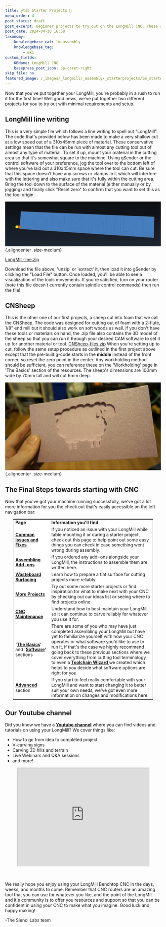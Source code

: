 ```yaml
---
title: ytsb Starter Projects 🧱
menu_order: 4
post_status: draft
post_excerpt: Beginner projects to try out on the LongMill CNC. These simple test cuts will allow you to gauge if every is working properly after assembling your machine.
post_date: 2024-04-30 16:58
taxonomy:
    knowledgebase_cat: lm-assembly
    knowledgebase_tag:
        - mk1
custom_fields:
    KBName: LongMill CNC
    basepress_post_icon: bp-caret-right
skip_file: no
featured_image: /_images/_longmill/_assembly/_starterprojects/lm_starterp_p1.png
---
```

<p>Now that you've put together your LongMill, you're probably in a rush to run it for the first time! Well good news, we've put together two different projects for you to try out with minimal requirements and setup.</p>

<h2>LongMill line writing</h2>

<p>This is a very simple file which follows a line writing to spell out "LongMill". The code that's provided below has been made to make a very shallow cut at a low speed out of a 310x45mm piece of material. These conservative settings mean that the file can be run with almost any cutting tool out of almost any type of material. To set it up, mount your material in the cutting area so that it's somewhat square to the machine. Using gSender or the control software of your preference, jog the tool over to the bottom left of where you've laid out a 310x45mm space where the tool can cut. Be sure that this space doesn't have any screws or clamps in it which will interfere with the lettering and also make sure that it's fully within the cutting area. Bring the tool down to the surface of the material (either manually or by jogging) and finally click "Reset zero" to confirm that you want to set this as the tool origin.</p>

![](/_images/_longmill/_assembly/_starterprojects/lm_starterp_p1.png "Tool (yellow) in the bottom left-hand corner (visualized using CAMotics)"){.aligncenter .size-medium}

<p><a href="https://resources.sienci.com/wp-content/uploads/2021/05/LongMill-line1.zip">LongMill-line.zip</a>

Download the file above, 'unzip' or 'extract' it, then load it into gSender by clicking the "Load File" button. Once loaded, you'll be able to see a visualization of the tools movements. If you're satisfied, turn on your router (note this file doesn't currently contain spindle control commands) then run the file!</p>

<h2>CNSheep</h2>

<p>This is the other one of our first projects, a sheep cut into foam that we call the CNSheep. The code was designed for cutting out of foam with a 2-flute, 1/8" end mill but it should also work on soft woods as well. If you don't have these tools or materials on hand, the .zip file also contains the 3D model of the sheep so that you can run it through your desired CAM software to set it up for another material or tool. <a href="https://resources.sienci.com/wp-content/uploads/2021/05/CNSheep-files3-1.zip">CNSheep-files.zip</a> When you're setting up to cut, follow the same setup procedure as outlined in the first project above except that the pre-built g-code starts in the <strong>middle</strong> instead of the front corner, so reset the zero point in the center. Any workholding method should be sufficient, you can reference these on the 'Workholding' page in 'The Basics' section of the resources. The sheep's dimensions are 100mm wide by 70mm tall and will cut 6mm deep.

![](/_images/_longmill/_assembly/_starterprojects/lm_starterp_p2.jpg
"If all goes well, your final product should end up looking something like this!"){.aligncenter .size-medium}

<h2>The Final Steps towards starting with CNC</h2>

<p>Now that you've got your machine running successfully, we've got a lot more information for you the check out that's easily accessible on the left navigation bar:</p>
<!-- wp:table -->
<table class="wp-table" style="width: 90%; margin-left: auto; margin-right: auto; border: 1px solid black; text-align: left; border-collapse: collapse; line-height: 1.2em; background: white; word-break: initial;">
<tbody>
<tr>
<td><strong>Page</strong></td>
<td><strong>Information you'll find </strong></td>
</tr>
<tr>
<td><a href="https://resources.sienci.com/view/lm-troubleshooting/"><strong>Common Issues and Fixes</strong></a></td>
<td>If you noticed an issue with your LongMill while table mounting it or during a starter project, check out this page to help point out some easy things you can check in case something went wrong during assembly.</td>
</tr>
<tr>
<td><a href="https://resources.sienci.com/view/assembling-add-ons/"><strong>Assembling Add-ons</strong></a></td>
<td>If you ordered any add-ons alongside your LongMill, the instructions to assemble them are written here.</td>
</tr>
<tr>
<td><strong><a href="https://resources.sienci.com/view/lm-surfacing-the-wasteboard/">Wasteboard Surfacing</a> </strong></td>
<td>Learn how to prepare a flat surface for cutting projects more reliably.</td>
</tr>
<tr>
<td><a href="https://resources.sienci.com/view/lm-more-projects/"><strong>More Projects </strong></a></td>
<td>Try out some more starter projects or find inspiration for what to make next with your CNC by checking out our ideas list or seeing where to find projects online.</td>
</tr>
<tr>
<td><a href="https://resources.sienci.com/view/lm-maintenance/"><strong>CNC Maintenance</strong></a></td>
<td>Understand how to best maintain your LongMill so it can continue to carve reliably for whatever you use it for.</td>
</tr>
<tr>
<td><strong>'<a href="https://resources.sienci.com/view/lm-the-basics/">The Basics</a>'</strong> and <strong>'<a href="https://resources.sienci.com/view/lm-software/">Software</a>'</strong> sections</td>
<td>There are some of you who may have just completed assembling your LongMill but have yet to familiarize yourself with how your CNC operates or what software you'd like to use to run it, if that's the case we highly recommend going back to these previous sections where we cover everything from cutting tool terminology to even a <a href="https://resources.sienci.com/view/lm-choosing-software/#toolchain-wizard"><strong>Toolchain Wizard</strong> </a>we created which helps to you decide what software options are right for you.</td>
</tr>
<tr>
<td><a href="https://resources.sienci.com/view/lm-advanced/"><strong>Advanced</strong></a> section</td>
<td>If you start to feel really comfortable with your LongMill and want to start changing it to better suit your own needs, we've got even more information on changes and modifications here.</td>
</tr>
</tbody>
</table>

<h2>Our Youtube channel</h2>

<p>Did you know we have a <strong><a href="https://www.youtube.com/channel/UCS4SdQ0sqFhvjitLjh4EsGQ?">Youtube channel</a></strong> where you can find videos and tutorials on using your LongMill? We cover things like:</p>

<ul>
<li>How to go from idea to completed project</li>
<li>V-carving signs</li>
<li>Carving 3D hills and terrain</li>
<li>Live Webinars and Q&amp;A sessions</li>
<li>and more!</li>
</ul>

<figure><iframe src="https://www.youtube.com/embed/Q-sfK-QxwzQ" width="100%" height="315" allowfullscreen="allowfullscreen" data-mce-fragment="1"></iframe></figure>

<p>&nbsp;</p>
<p>We really hope you enjoy using your LongMill Benchtop CNC in the days, weeks, and months to come. Remember that CNC routers are an amazing tool that you can use for whatever you like, and the point of the LongMill and it's community is to offer you resources and support so that you can be confident in using your CNC to make what you imagine. Good luck and happy making!</p>
<p>-The Sienci Labs team</p>
<p>&nbsp;</p>
